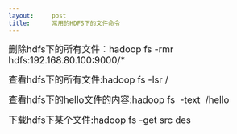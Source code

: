 ```yaml
---
layout:     post
title:      常用的HDFS下的文件命令
---
```

<div id="article_content" class="article_content clearfix csdn-tracking-statistics" data-pid="blog" data-mod="popu_307" data-dsm="post">
								            <link rel="stylesheet" href="https://csdnimg.cn/release/phoenix/template/css/ck_htmledit_views-f76675cdea.css">
						<div class="htmledit_views" id="content_views">
                
<p><span style="font-size:18px;">删除hdfs下的所有文件：hadoop fs -rmr hdfs:192.168.80.100:9000/*</span></p>
<p><span style="font-size:18px;">查看hdfs下的所有文件:hadoop fs -lsr /</span></p>
<p><span style="font-size:18px;">查看hdfs下的hello文件的内容:hadoop fs  -text  /hello</span></p>
<p><span style="font-size:18px;">下载hdfs下某个文件:hadoop fs -get src des</span></p>
            </div>
                </div>